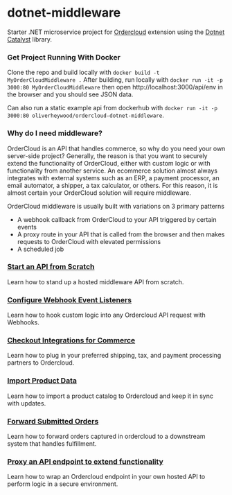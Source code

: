 # dotnet-middleware
Starter .NET microservice project for [Ordercloud](https://ordercloud.io/) extension using the [Dotnet Catalyst](https://github.com/ordercloud-api/ordercloud-dotnet-catalyst) library. 

### Get Project Running With Docker

Clone the repo and build locally with `docker build -t MyOrderCloudMiddleware .`
After building, run locally with `docker run -it -p 3000:80 MyOrderCloudMiddleware` then open http://localhost:3000/api/env in the browser and you should see JSON data.

Can also run a static example api from dockerhub with `docker run -it -p 3000:80 oliverheywood/ordercloud-dotnet-middleware`.

### Why do I need middleware? 

OrderCloud is an API that handles commerce, so why do you need your own server-side project? Generally, the reason is that you want to securely extend the functionality of OrderCloud, either with custom logic or with functionality from another service. An ecommerce solution almost always integrates with external systems such as an ERP, a payment processor, an email automator, a shipper, a tax calculator, or others. For this reason, it is almost certain your OrderCloud solution will require middleware. 

OrderCloud middleware is usually built with variations on 3 primary patterns
- A webhook callback from OrderCloud to your API triggered by certain events
- A proxy route in your API that is called from the browser and then makes requests to OrderCloud with elevated permissions
- A scheduled job 

### [Start an API from Scratch](./Guides/SetupApi.md)

Learn how to stand up a hosted middleware API from scratch.

### [Configure Webhook Event Listeners](./Guides/Webhooks.md) 

Learn how to hook custom logic into any Ordercloud API request with Webhooks.

### [Checkout Integrations for Commerce](./Customer.OrderCloud.Common/Commands/CheckoutCommand.cs) 
 
Learn how to plug in your preferred shipping, tax, and payment processing partners to Ordercloud.

### [Import Product Data](./Customer.OrderCloud.Common/Jobs/ProductUpload)

Learn how to import a product catalog to Ordercloud and keep it in sync with updates.

### [Forward Submitted Orders](./Customer.OrderCloud.Common/Jobs/ForwardOrder) 

Learn how to forward orders captured in ordercloud to a downstream system that handles fulfillment.

### [Proxy an API endpoint to extend functionality](./Customer.OrderCloud.Api/Controllers/ProxyListOrdersController.cs)

Learn how to wrap an Ordercloud endpoint in your own hosted API to perform logic in a secure environment. 

